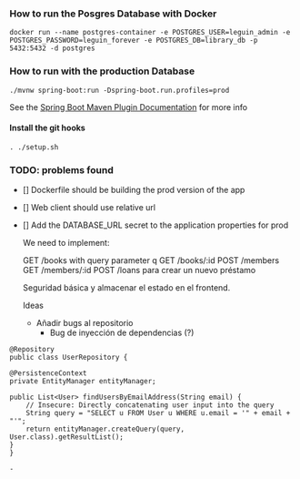 ### How to run the Posgres Database with Docker

```
docker run --name postgres-container -e POSTGRES_USER=leguin_admin -e POSTGRES_PASSWORD=leguin_forever -e POSTGRES_DB=library_db -p 5432:5432 -d postgres
```

### How to run with the production Database

```
./mvnw spring-boot:run -Dspring-boot.run.profiles=prod
```

See the [Spring Boot Maven Plugin Documentation](https://docs.spring.io/spring-boot/docs/current/maven-plugin/reference/htmlsingle/#run.examples.specify-active-profiles) for more info

#### Install the git hooks

```
. ./setup.sh
```


### TODO: problems found

- [] Dockerfile should be building the prod version of the app
- [] Web client should use relative url
- [] Add the DATABASE_URL secret to the application properties for prod
  
  We need to implement: 

  GET /books with query parameter q
  GET /books/:id
  POST /members
  GET /members/:id
  POST /loans para crear un nuevo préstamo

  Seguridad básica y almacenar el estado en el frontend.

  Ideas
    - Añadir bugs al repositorio
      - Bug de inyección de dependencias (?)
  
```
@Repository
public class UserRepository {

@PersistenceContext
private EntityManager entityManager;

public List<User> findUsersByEmailAddress(String email) {
    // Insecure: Directly concatenating user input into the query
    String query = "SELECT u FROM User u WHERE u.email = '" + email + "'";
    return entityManager.createQuery(query, User.class).getResultList();
}
}
```
    - 